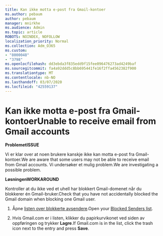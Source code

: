 ```yaml
---
title: Kan ikke motta e-post fra Gmail-kontoer
ms.author: pebaum
author: pebaum
manager: mnirkhe
ms.audience: Admin
ms.topic: article
ROBOTS: NOINDEX, NOFOLLOW
localization_priority: Normal
ms.collection: Adm_O365
ms.custom:
- "8000048"
- "3798"
ms.openlocfilehash: dd3ebda3f835edd9f15fee096476273ad4249baf
ms.sourcegitcommit: fa4a92ddd5c8bb695441fe16f2ffa4562382f900
ms.translationtype: MT
ms.contentlocale: nb-NO
ms.lasthandoff: 03/07/2020
ms.locfileid: "42559137"
---
```

# <a name="unable-to-receive-email-from-gmail-accounts"></a><span data-ttu-id="d2184-102">Kan ikke motta e-post fra Gmail-kontoer</span><span class="sxs-lookup"><span data-stu-id="d2184-102">Unable to receive email from Gmail accounts</span></span>

<span data-ttu-id="d2184-103">**Problemet**</span><span class="sxs-lookup"><span data-stu-id="d2184-103">**ISSUE**</span></span>

<span data-ttu-id="d2184-104">Vi er klar over at noen brukere kanskje ikke kan motta e-post fra Gmail-kontoer.</span><span class="sxs-lookup"><span data-stu-id="d2184-104">We are aware that some users may not be able to receive email from Gmail accounts.</span></span> <span data-ttu-id="d2184-105">Vi undersøker et mulig problem.</span><span class="sxs-lookup"><span data-stu-id="d2184-105">We are investigating a possible problem.</span></span>

<span data-ttu-id="d2184-106">**Løsningen**</span><span class="sxs-lookup"><span data-stu-id="d2184-106">**WORKAROUND**</span></span>

<span data-ttu-id="d2184-107">Kontroller at du ikke ved et uhell har blokkert Gmail-domenet når du blokkerer én Gmail-bruker.</span><span class="sxs-lookup"><span data-stu-id="d2184-107">Check that you have not accidentally blocked the Gmail domain when blocking one Gmail user.</span></span>

1. <span data-ttu-id="d2184-108">Åpne [listen over blokkerte avsendere](https://go.microsoft.com/fwlink/?linkid=2121010).</span><span class="sxs-lookup"><span data-stu-id="d2184-108">Open your [Blocked Senders list](https://go.microsoft.com/fwlink/?linkid=2121010).</span></span>

2. <span data-ttu-id="d2184-109">Hvis Gmail.com er i listen, klikker du papirkurvikonet ved siden av oppføringen og trykker **Lagre**.</span><span class="sxs-lookup"><span data-stu-id="d2184-109">If Gmail.com is in the list, click the trash icon next to the entry and press **Save**.</span></span>
